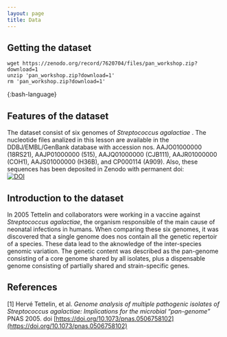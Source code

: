 ```yaml
---
layout: page
title: Data
---
```



## Getting the dataset  
~~~
wget https://zenodo.org/record/7620704/files/pan_workshop.zip?download=1
unzip 'pan_workshop.zip?download=1'
rm 'pan_workshop.zip?download=1'
~~~
{:bash-language}

## Features of the dataset  

The dataset consist of six genomes of _Streptococcus agalactiae_ . The nucleotide files analized in this lesson are available 
in the DDBJ/EMBL/GenBank database with accession nos. AAJO01000000 (18RS21), AAJP01000000 (515), AAJQ01000000 (CJB111), AAJR01000000 (COH1), AAJS01000000 (H36B), and CP000114 (A909). Also, these sequences has been deposited in Zenodo with permanent doi:  
[![DOI](https://zenodo.org/badge/DOI/10.5281/zenodo.7620503.svg)](https://doi.org/10.5281/zenodo.7620503)




## Introduction to the dataset  
In 2005 Tettelin and collaborators were working in a 
vaccine against _Streptococcus agalactiae_, 
the organism responsible of the main cause of neonatal 
infections in humans. When comparing these six genomes, 
it was discovered that a single genome does nos contain 
all the genetic repertoir of a species. These data lead to 
the aknowledge of the inter-species genomic variation. The genetic 
content was described as the pan-genome consisting of a 
core genome shared by all isolates, plus a dispensable genome
consisting of partially shared and strain-specific genes.

## References  

[1] Hervé Tettelin, et al. _Genome analysis of multiple pathogenic isolates of Streptococcus agalactiae: Implications for the microbial “pan-genome”_ PNAS 2005. doi [https://doi.org/10.1073/pnas.0506758102](https://doi.org/10.1073/pnas.0506758102)
